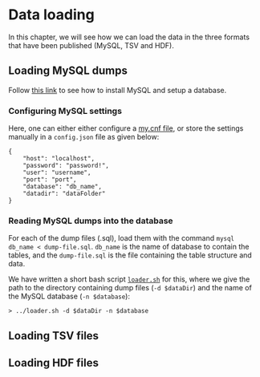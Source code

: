 # Data loading
In this chapter, we will see how we can load the data in the three formats that have been published (MySQL, TSV and HDF).

## Loading MySQL dumps
Follow [this link](https://dev.mysql.com/doc/mysql-getting-started/en/) to see how to install MySQL and setup a database.

### Configuring MySQL settings
Here, one can either either configure a [my.cnf file](https://dev.mysql.com/doc/refman/8.0/en/option-files.html), or store the settings manually in a `config.json` file as given below:

```
{
    "host": "localhost", 
    "password": "password!", 
    "user": "username", 
    "port": "port", 
    "database": "db_name", 
    "datadir": "dataFolder"
}
```

### Reading MySQL dumps into the database
For each of the dump files (.sql), load them with the command `mysql db_name < dump-file.sql`. `db_name` is the name of database to contain the tables, and the `dump-file.sql` is the file containing the table structure and data.

We have written a short bash script [`loader.sh`](loader.sh) for this, where we give the path to the directory containing dump files (`-d $dataDir`) and the name of the MySQL database (`-n $database`):
```
> ../loader.sh -d $dataDir -n $database
```

## Loading TSV files

## Loading HDF files